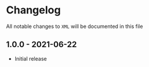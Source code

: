 # Changelog

All notable changes to `XML` will be documented in this file


## 1.0.0 - 2021-06-22

- Initial release
